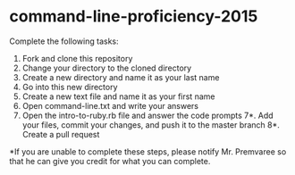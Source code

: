 # command-line-proficiency-2015
Complete the following tasks:

1. Fork and clone this repository
2. Change your directory to the cloned directory
2. Create a new directory and name it as your last name
3. Go into this new directory
4. Create a new text file and name it as your first name
5. Open command-line.txt and write your answers
6. Open the intro-to-ruby.rb file and answer the code prompts
7*. Add your files, commit your changes, and push it to the master branch
8*. Create a pull request

*If you are unable to complete these steps, please notify Mr. Premvaree so that he can give you credit for what you can complete.